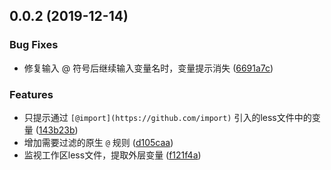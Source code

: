 ## 0.0.2 (2019-12-14)


### Bug Fixes

* 修复输入 @ 符号后继续输入变量名时，变量提示消失 ([6691a7c](https://github.com/moesuiga/vscode-less-variable-helper/commit/6691a7c290ab6c1666c61f314ac571d4e1ba6911))


### Features

* 只提示通过 `[@import](https://github.com/import)` 引入的less文件中的变量 ([143b23b](https://github.com/moesuiga/vscode-less-variable-helper/commit/143b23bb2bbdc9db15e56d9a7352171cbe366d53))
* 增加需要过滤的原生 `@` 规则 ([d105caa](https://github.com/moesuiga/vscode-less-variable-helper/commit/d105caa34a6503877dd1597132dbdebc562c2639))
* 监视工作区less文件，提取外层变量 ([f121f4a](https://github.com/moesuiga/vscode-less-variable-helper/commit/f121f4a376de3b715f367982ab68022159a87458))




